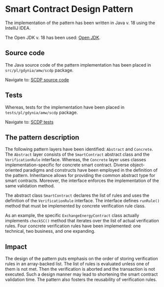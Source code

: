 # Smart Contract Design Pattern

The implementation of the pattern has been written in Java v. 18 using the IntelliJ IDEA.

The Open JDK v. 18 has been used: [Open JDK](https://jdk.java.net/18/).

## Source code

The Java source code of the pattern implementation has been placed in ``src/pl/gdynia/amw/scdp`` package.

Navigate to: [SCDP source code](https://github.com/drGorski/SmartContractDesignPattern/tree/master/src/pl/gdynia/amw/scdp)

## Tests

Whereas, tests for the implementation have been placed in ``tests/pl/gdynia/amw/scdp`` package.

Navigate to: [SCDP tests](https://github.com/drGorski/SmartContractDesignPattern/tree/master/tests/pl/gdynia/amw/scdp)

## The pattern description

The following pattern layers have been identified: ``Abstract`` and ``Concrete``. The ``Abstract`` layer consists of the ``SmartContract`` abstract class and the ``VerificationRule`` interface. Whereas, the ``Concrete`` layer uses classes implementation-specific for concrete smart contract. Diverse object-oriented paradigms and constructs have been employed in the definition of the pattern. Inheritance allows for providing the common abstract type for smart contracts. Moreover, the interface enforces the implementation of the same validation method.

The abstract class ``SmartContract`` declares the list of rules and uses the definition of the ``VerificationRule`` interface. The interface defines ``runRule()`` method that must be implemented by concrete verification rule class. 

As an example, the specific ``ExchangeEnergyContract`` class actually implements ``checkSC()`` method that iterates over the list of actual verification rules. Four concrete verification rules have been implemented: one technical, two business, and one expanding. 

## Impact

The design of the pattern puts emphasis on the order of storing verification rules in an array-backed list. The list of rules is evaluated unless one of them is not met. Then the verification is aborted and the transaction is not executed. Such a design manner may lead to shortening the smart contract validation time. The pattern also fosters the reusability of verification rules.

